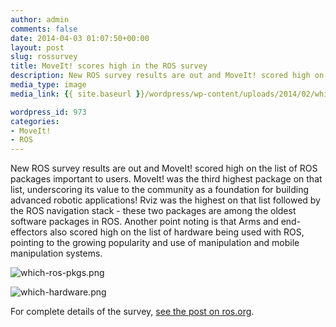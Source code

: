 ```yaml
---
author: admin
comments: false
date: 2014-04-03 01:07:50+00:00
layout: post
slug: rossurvey
title: MoveIt! scores high in the ROS survey
description: New ROS survey results are out and MoveIt! scored high on the list of ROS packages important to users.
media_type: image
media_link: {{ site.baseurl }}/wordpress/wp-content/uploads/2014/02/which-ros-pkgs-thumb-480x629-536.png

wordpress_id: 973
categories:
- MoveIt!
- ROS
---
```



New ROS survey results are out and MoveIt! scored high on the list of ROS packages important to users. MoveIt! was the third highest package on that list, underscoring its value to the community as a foundation for building advanced robotic applications! Rviz was the highest on that list followed by the ROS navigation stack - these  two packages are among the oldest software packages in ROS. Another point noting is that Arms and end-effectors also scored high on the list of hardware being used with ROS, pointing to the growing popularity and use of manipulation and mobile manipulation systems.

![which-ros-pkgs.png](http://www.ros.org/news/assets_c/2014/04/which-ros-pkgs-thumb-480x629-536.png)

![which-hardware.png](http://www.ros.org/news/assets_c/2014/04/which-hardware-thumb-480x353-506.png)

For complete details of the survey, [see the post on ros.org](http://www.ros.org/news/2014/04/ros-user-survey-the-results-are-in.html).
